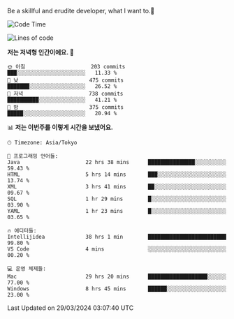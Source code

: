 Be a skillful and erudite developer, what I want to.👶

<!--START_SECTION:waka-->
![Code Time](http://img.shields.io/badge/Code%20Time-613%20hrs%2047%20mins-blue)

![Lines of code](https://img.shields.io/badge/%EC%A0%80%EB%8A%94%20%EC%97%AC%ED%83%9C%EA%B9%8C%EC%A7%80%20-1.1%20million%20%EC%A4%84%EC%9D%98%20%EC%BD%94%EB%93%9C%EB%A5%BC%20%EC%9E%91%EC%84%B1%ED%96%88%EC%96%B4%EC%9A%94.-blue)

**저는 저녁형 인간이에요. 🦉** 

```text
🌞 아침                     203 commits         ███░░░░░░░░░░░░░░░░░░░░░░   11.33 % 
🌆 낮　                     475 commits         ███████░░░░░░░░░░░░░░░░░░   26.52 % 
🌃 저녁                     738 commits         ██████████░░░░░░░░░░░░░░░   41.21 % 
🌙 밤　                     375 commits         █████░░░░░░░░░░░░░░░░░░░░   20.94 % 
```


📊 **저는 이번주를 이렇게 시간을 보냈어요.** 

```text
🕑︎ Timezone: Asia/Tokyo

💬 프로그래밍 언어들: 
Java                     22 hrs 38 mins      ███████████████░░░░░░░░░░   59.43 % 
HTML                     5 hrs 14 mins       ███░░░░░░░░░░░░░░░░░░░░░░   13.74 % 
XML                      3 hrs 41 mins       ██░░░░░░░░░░░░░░░░░░░░░░░   09.67 % 
SQL                      1 hr 29 mins        █░░░░░░░░░░░░░░░░░░░░░░░░   03.90 % 
YAML                     1 hr 23 mins        █░░░░░░░░░░░░░░░░░░░░░░░░   03.65 % 

🔥 에디터들: 
Intellijidea             38 hrs 1 min        █████████████████████████   99.80 % 
VS Code                  4 mins              ░░░░░░░░░░░░░░░░░░░░░░░░░   00.20 % 

💻 운영 체제들: 
Mac                      29 hrs 20 mins      ███████████████████░░░░░░   77.00 % 
Windows                  8 hrs 45 mins       ██████░░░░░░░░░░░░░░░░░░░   23.00 % 
```


 Last Updated on 29/03/2024 03:07:40 UTC
<!--END_SECTION:waka-->
